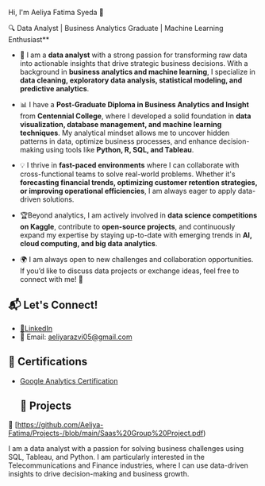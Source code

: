  Hi, I'm Aeliya Fatima Syeda 👋
 
🔍 Data Analyst | Business Analytics Graduate | Machine Learning Enthusiast**

- 🎯 I am a **data analyst** with a strong passion for transforming raw data into actionable insights that drive strategic business decisions. With a background in **business analytics and machine learning**, I specialize in **data cleaning, exploratory data analysis, statistical modeling, and predictive analytics**.  

- 📊 I have a **Post-Graduate Diploma in Business Analytics and Insight** from **Centennial College**, where I developed a solid foundation in **data visualization, database management, and machine learning techniques**. My analytical mindset allows me to uncover hidden patterns in data, optimize business processes, and enhance decision-making using tools like **Python, R, SQL, and Tableau**.  

- 💡 I thrive in **fast-paced environments** where I can collaborate with cross-functional teams to solve real-world problems. Whether it's **forecasting financial trends, optimizing customer retention strategies, or improving operational efficiencies**, I am always eager to apply data-driven solutions.  

- 🏆Beyond analytics, I am actively involved in **data science competitions on Kaggle**, contribute to **open-source projects**, and continuously expand my expertise by staying up-to-date with emerging trends in **AI, cloud computing, and big data analytics**.  

- 🌍 I am always open to new challenges and collaboration opportunities. If you’d like to discuss data projects or exchange ideas, feel free to connect with me! 🚀  


## 📬 Let's Connect!
- [🔗LinkedIn](https://www.linkedin.com/in/aeliya-fatima-s-442958110/)
- 📧 Email: aeliyarazvi05@gmail.com
## 📜 Certifications

- [Google Analytics Certification](https://skillshop.credential.net/12097d48-c585-4350-85a4-175ddf542fb1#acc.TF78BVQa)

  ## 💼 Projects

🔗 [https://github.com/Aeliya-Fatima/Projects-/blob/main/Saas%20Group%20Project.pdf)


I am a data analyst with a passion for solving business challenges using SQL, Tableau, and Python. I am particularly interested in the Telecommunications and Finance industries, where I can use data-driven insights to drive decision-making and business growth.
